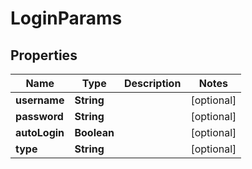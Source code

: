 

# LoginParams

## Properties

Name | Type | Description | Notes
------------ | ------------- | ------------- | -------------
**username** | **String** |  |  [optional]
**password** | **String** |  |  [optional]
**autoLogin** | **Boolean** |  |  [optional]
**type** | **String** |  |  [optional]



